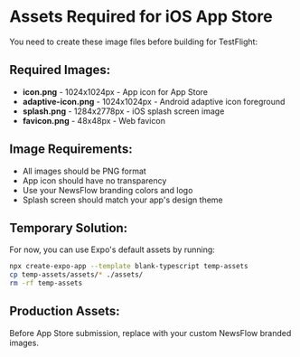 # Assets Required for iOS App Store

You need to create these image files before building for TestFlight:

## Required Images:
- **icon.png** - 1024x1024px - App icon for App Store
- **adaptive-icon.png** - 1024x1024px - Android adaptive icon foreground
- **splash.png** - 1284x2778px - iOS splash screen image
- **favicon.png** - 48x48px - Web favicon

## Image Requirements:
- All images should be PNG format
- App icon should have no transparency
- Use your NewsFlow branding colors and logo
- Splash screen should match your app's design theme

## Temporary Solution:
For now, you can use Expo's default assets by running:
```bash
npx create-expo-app --template blank-typescript temp-assets
cp temp-assets/assets/* ./assets/
rm -rf temp-assets
```

## Production Assets:
Before App Store submission, replace with your custom NewsFlow branded images.